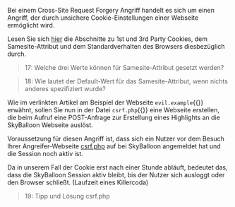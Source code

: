 Bei einem Cross-Site Request Forgery Angriff handelt es sich um einen Angriff, 
der durch unsichere Cookie-Einstellungen einer Webseite ermöglicht wird.

Lesen Sie sich [hier]({{https://web.dev/i18n/de/samesite-cookies-explained/#was-sind-erstanbieter-und-drittanbieter-cookies}})
die Abschnitte zu 1st und 3rd Party Cookies, dem Samesite-Attribut und dem Standardverhalten des Browsers diesbezüglich durch.

>17: Welche drei Werte können für Samesite-Attribut gesetzt werden? 

>18: Wie lautet der Default-Wert für das Samesite-Attribut, wenn nichts anderes spezifiziert wurde?

Wie im verlinkten Artikel am Beispiel der Webseite `evil.example`{{}} erwähnt, sollen Sie nun in der Datei `csrf.php`{{}}
eine Webseite erstellen, die beim Aufruf eine POST-Anfrage zur Erstellung eines Highlights an die SkyBalloon Webseite auslöst.

Voraussetzung für diesen Angriff ist, dass sich ein Nutzer vor dem Besuch Ihrer Angreifer-Webseite 
[csrf.php]({{TRAFFIC_HOST1_82}}/xss-iframe.php)
auf bei SkyBalloon angemeldet hat und die Session noch aktiv ist.

Da in unserem Fall der Cookie erst nach einer Stunde abläuft, bedeutet das, dass die SkyBalloon Session aktiv bleibt, 
bis der Nutzer sich ausloggt oder den Browser schließt. (Laufzeit eines Killercoda)

>19: Tipp und Lösung csrf.php